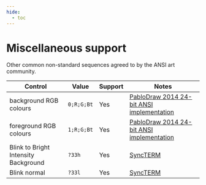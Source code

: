 ```yaml
---
hide:
  - toc
---
```

# Miscellaneous support

Other common non-standard sequences agreed to by the ANSI art community.

| Control | Value | Support | Notes |
| -- | -- | -- | -- |
| background RGB colours | `0;R;G;Bt` | Yes | [PabloDraw 2014 24-bit ANSI implementation](http://picoe.ca/2014/03/07/24-bit-ansi/) |
| foreground RGB colours | `1;R;G;Bt` | Yes | [PabloDraw 2014 24-bit ANSI implementation](http://picoe.ca/2014/03/07/24-bit-ansi/) |
| Blink to Bright Intensity Background | `?33h` | Yes | [SyncTERM](http://cvs.synchro.net/cgi-bin/viewcvs.cgi/*checkout*/src/conio/cterm.txt?content-type=text%2Fplain&revision=HEAD) |
| Blink normal | `?33l` | Yes | [SyncTERM](http://cvs.synchro.net/cgi-bin/viewcvs.cgi/*checkout*/src/conio/cterm.txt?content-type=text%2Fplain&revision=HEAD) |
